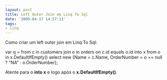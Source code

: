 ```yaml
---
layout: post
title: Left Outer Join em Linq To Sql
date: '2009-04-17 14:57:13'
tags:
- linq
---
```



Como criar um left outer join em Linq To Sql:

var q = from c in customers join o in orders on c.id equals o.id into x from o in x.DefaultIfEmpty() select new {Name = c.Name, OrderNumber = o == null ? "NA" : o.OrderNumber};

Atente para o **into x** e logo após o **x.DefaultIfEmpty()**.


